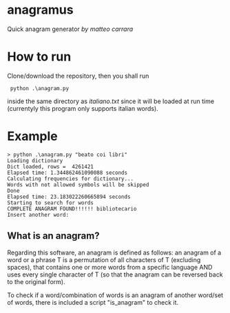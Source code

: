 # anagramus
Quick anagram generator
_by matteo carrara_

# How to run
Clone/download the repository, then you shall run

```
 python .\anagram.py
```

inside the same directory as *italiano.txt* since it will be loaded at run time (currentyly this program only supports italian words). 

# Example

```
> python .\anagram.py "beato coi libri"
Loading dictionary
Dict loaded, rows =  4261421
Elapsed time: 1.344862461090088 seconds
Calculating frequencies for dictionary...
Words with not allowed symbols will be skipped
Done
Elapsed time: 23.183022260665894 seconds
Starting to search for words
COMPLETE ANAGRAM FOUND!!!!!! bibliotecario
Insert another word:
```


## What is an anagram?
Regarding this software, an anagram is defined as follows:
an anagram of a word or a phrase T is a permutation of all characters of T (excluding spaces), that contains one or more words from a specific language AND uses every single character of T (so that the anagram can be reversed back to the original form).

To check if a word/combination of words is an anagram of another word/set of words, there is included a script "is_anagram" to check it.
